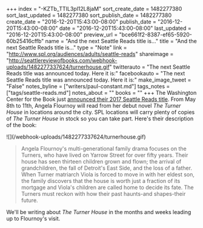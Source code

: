 +++
index = "-KZTb_TTIL3pl12L8jaM"
sort_create_date = 1482277380
sort_last_updated = 1482277380
sort_publish_date = 1482277380
create_date = "2016-12-20T15:43:00-08:00"
publish_date = "2016-12-20T15:43:00-08:00"
date = "2016-12-20T15:43:00-08:00"
last_updated = "2016-12-20T15:43:00-08:00"
preview_url = "bce661f2-8387-ef65-5920-60b25416cffb"
name = "And the next Seattle Reads title is..."
title = "And the next Seattle Reads title is..."
type = "Note"
link = "http://www.spl.org/audiences/adults/seattle-reads"
shareimage = "http://seattlereviewofbooks.com/webhook-uploads/1482277337624/turnerhouse.gif"
twitterauto = "The next Seattle Reads title was announced today. Here it is:"
facebookauto = "The next Seattle Reads title was announced today. Here it is:"
make_image_tweet = "False"
notes_byline = ["writers/paul-constant.md"]
tags_notes = ["tags/seattle-reads.md"]
notes_about = ""
books = ""
+++
The Washington Center for the Book just [announced their 2017 Seattle Reads title](http://www.spl.org/audiences/adults/seattle-reads). From May 8th to 11th, Angela Flournoy will read from her debut novel *The Turner House* in locations around the city. SPL locations will carry plenty of copies of *The Turner House* in stock so you can take part. Here's their description of the book:

<p class="image-left">![](/webhook-uploads/1482277337624/turnerhouse.gif)</p>

<blockquote>Angela Flournoy's multi-generational family drama focuses on the Turners, who have lived on Yarrow Street for over fifty years. Their house has seen thirteen children grown and flown; the arrival of grandchildren, the fall of Detroit's East Side, and the loss of a father. When Turner matriarch Viola is forced to move in with her eldest son, the family discovers that the house is worth just a fraction of its mortgage and Viola's children are called home to decide its fate. The Turners must reckon with how their past haunts-and shapes-their future.</blockquote>

We'll be writing about *The Turner House* in the months and weeks leading up to Flournoy's visit.

